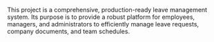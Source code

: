 This project is a comprehensive, production-ready leave management system. Its purpose is to provide a robust platform for employees, managers, and administrators to efficiently manage leave requests, company documents, and team schedules.